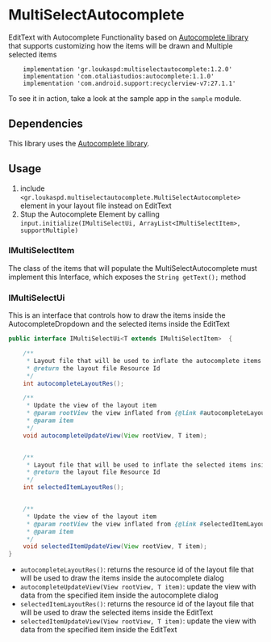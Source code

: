 # MultiSelectAutocomplete

EditText with Autocomplete Functionality based on [Autocomplete library](https://github.com/natario1/Autocomplete) that supports customizing how the items will be drawn and Multiple selected items

```
    implementation 'gr.loukaspd:multiselectautocomplete:1.2.0'
    implementation 'com.otaliastudios:autocomplete:1.1.0'
    implementation 'com.android.support:recyclerview-v7:27.1.1'
```

To see it in action, take a look at the sample app in the `sample` module.

## Dependencies
This library uses the [Autocomplete library](https://github.com/natario1/Autocomplete).

## Usage
1. include `<gr.loukaspd.multiselectautocomplete.MultiSelectAutocomplete>` element in your layout file instead on EditText
2. Stup the Autocomplete Element by calling `input.initialize(IMultiSelectUi, ArrayList<IMultiSelectItem>, supportMultiple)`


### IMultiSelectItem

The class of the items that will populate the MultiSelectAutocomplete must implement this Interface, which exposes the `String getText();` method

### IMultiSelectUi

This is an interface that controls how to draw the items inside the AutocompleteDropdown and the selected items inside the EditText

```java
public interface IMultiSelectUi<T extends IMultiSelectItem>  {

    /**
     * Layout file that will be used to inflate the autocomplete items
     * @return the layout file Resource Id
     */
    int autocompleteLayoutRes();

    /**
     * Update the view of the layout item
     * @param rootView the view inflated from {@link #autocompleteLayoutRes()}
     * @param item
     */
    void autocompleteUpdateView(View rootView, T item);


    /**
     * Layout file that will be used to inflate the selected items inside the input
     * @return the layout file Resource Id
     */
    int selectedItemLayoutRes();


    /**
     * Update the view of the layout item
     * @param rootView the view inflated from {@link #selectedItemLayoutRes()}
     * @param item
     */
    void selectedItemUpdateView(View rootView, T item);
}
```

- `autocompleteLayoutRes()`: returns the resource id of the layout file that will be used to draw the items inside the autocomplete dialog
- `autocompleteUpdateView(View rootView, T item)`: update the view with data from the specified item inside the autocomplete dialog
- `selectedItemLayoutRes()`: returns the resource id of the layout file that will be used to draw the selected items inside the EditText
- `selectedItemUpdateView(View rootView, T item)`: update the view with data from the specified item inside the EditText

